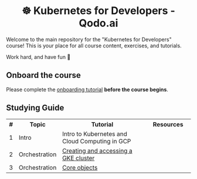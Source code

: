 <div align="center">

# ☸️ Kubernetes for Developers - Qodo.ai


</div>

Welcome to the main repository for the "Kubernetes for Developers" course!
This is your place for all course content, exercises, and tutorials.

Work hard, and have fun 🐳

## Onboard the course 

Please complete the [onboarding tutorial](tutorials/onboarding.md) **before the course begins**. 

## Studying Guide

<table width="100%">
<tr><th>#</th><th>Topic</th><th>Tutorial</th><th colspan="3">&nbsp;&nbsp;&nbsp;Resources&nbsp;&nbsp;&nbsp;</th></tr>


<tr>
 <td>1</td>
 <td>Intro</td>
 <td>Intro to Kubernetes and Cloud Computing in GCP</td>
 <td></td>
 <td></td>
 <td></td>
</tr>


<tr>
 <td>2</td>
 <td>Orchestration</td>
 <td><a href="tutorials/k8s_setup_and_intro.md">Creating and accessing a GKE cluster</a></td>
 <td></td>
 <td></td>
 <td></td>
</tr>

<tr>
 <td>3</td>
 <td>Orchestration</td>
 <td><a href="tutorials/k8s_core_objects.md">Core objects</a></td>
 <td></td>
 <td></td>
 <td></td>
</tr>



</table>

